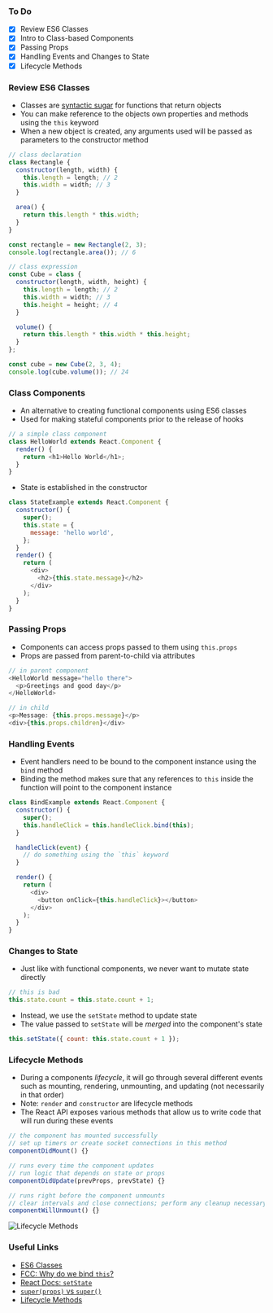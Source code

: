 ### To Do

- [x] Review ES6 Classes
- [x] Intro to Class-based Components
- [x] Passing Props
- [x] Handling Events and Changes to State
- [x] Lifecycle Methods

### Review ES6 Classes

- Classes are [syntactic sugar](https://en.wikipedia.org/wiki/Syntactic_sugar) for functions that return objects
- You can make reference to the objects own properties and methods using the `this` keyword
- When a new object is created, any arguments used will be passed as parameters to the constructor method

```js
// class declaration
class Rectangle {
  constructor(length, width) {
    this.length = length; // 2
    this.width = width; // 3
  }

  area() {
    return this.length * this.width;
  }
}

const rectangle = new Rectangle(2, 3);
console.log(rectangle.area()); // 6

// class expression
const Cube = class {
  constructor(length, width, height) {
    this.length = length; // 2
    this.width = width; // 3
    this.height = height; // 4
  }

  volume() {
    return this.length * this.width * this.height;
  }
};

const cube = new Cube(2, 3, 4);
console.log(cube.volume()); // 24
```

### Class Components

- An alternative to creating functional components using ES6 classes
- Used for making stateful components prior to the release of hooks

```js
// a simple class component
class HelloWorld extends React.Component {
  render() {
    return <h1>Hello World</h1>;
  }
}
```

- State is established in the constructor

```js
class StateExample extends React.Component {
  constructor() {
    super();
    this.state = {
      message: 'hello world',
    };
  }
  render() {
    return (
      <div>
        <h2>{this.state.message}</h2>
      </div>
    );
  }
}
```

### Passing Props

- Components can access props passed to them using `this.props`
- Props are passed from parent-to-child via attributes

```js
// in parent component
<HelloWorld message="hello there">
  <p>Greetings and good day</p>
</HelloWorld>

// in child
<p>Message: {this.props.message}</p>
<div>{this.props.children}</div>
```

### Handling Events

- Event handlers need to be bound to the component instance using the `bind` method
- Binding the method makes sure that any references to `this` inside the function will point to the component instance

```js
class BindExample extends React.Component {
  constructor() {
    super();
    this.handleClick = this.handleClick.bind(this);
  }

  handleClick(event) {
    // do something using the `this` keyword
  }

  render() {
    return (
      <div>
        <button onClick={this.handleClick}></button>
      </div>
    );
  }
}
```

### Changes to State

- Just like with functional components, we never want to mutate state directly

```js
// this is bad
this.state.count = this.state.count + 1;
```

- Instead, we use the `setState` method to update state
- The value passed to `setState` will be _merged_ into the component's state

```js
this.setState({ count: this.state.count + 1 });
```

### Lifecycle Methods

- During a components _lifecycle_, it will go through several different events such as mounting, rendering, unmounting, and updating (not necessarily in that order)
- Note: `render` and `constructor` are lifecycle methods
- The React API exposes various methods that allow us to write code that will run during these events

```js
// the component has mounted successfully
// set up timers or create socket connections in this method
componentDidMount() {}

// runs every time the component updates
// run logic that depends on state or props
componentDidUpdate(prevProps, prevState) {}

// runs right before the component unmounts
// clear intervals and close connections; perform any cleanup necessary
componentWillUnmount() {}
```

![Lifecycle Methods](https://miro.medium.com/max/4560/1*EnuAy1kb9nOcFuIzM49Srw.png)

### Useful Links

- [ES6 Classes](https://developer.mozilla.org/en-US/docs/Web/JavaScript/Reference/Classes)
- [FCC: Why do we bind `this`?](https://www.freecodecamp.org/news/this-is-why-we-need-to-bind-event-handlers-in-class-components-in-react-f7ea1a6f93eb/)
- [React Docs: `setState`](https://reactjs.org/docs/react-component.html#setstate)
- [`super(props)` vs `super()`](https://overreacted.io/why-do-we-write-super-props/)
- [Lifecycle Methods](https://programmingwithmosh.com/javascript/react-lifecycle-methods/)
